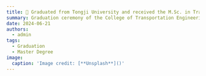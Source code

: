 ```yaml
---
title: 🎉 Graduated from Tongji University and received the M.Sc. in Transportation Engineering.
summary: Graduation ceremony of the College of Transportation Engineering
date: 2024-06-21
authors:
  - admin
tags:
  - Graduation
  - Master Degree
image:
  caption: 'Image credit: [**Unsplash**]()'
---
```



